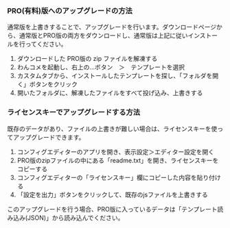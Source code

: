 ### PRO(有料)版へのアップグレードの方法

通常版を上書きすることで、アップグレードを行います。ダウンロードページから、通常版とPRO版の両方をダウンロードし、通常版は上記に従いインストールを行ってください。

1. ダウンロードした PRO版の zip ファイルを解凍する
2. わんコメを起動し、右上の…ボタン　＞　テンプレートを選択
3. カスタムタブから、インストールしたテンプレートを探し、「フォルダを開く」ボタンをクリック
4. 開いたフォルダに、解凍したファイルをすべて投げ込み、上書きする


### ライセンスキーでアップグレードする方法

既存のデータがあり、ファイルの上書きが難しい場合は、ライセンスキーを使ってアップグレードできます。

1. コンフィグエディターのアプリを開き、表示設定＞エディター設定を開く
2. PRO版のzipファイルの中にある「readme.txt」を開き、ライセンスキーをコピーする
3. コンフィグエディターの「ライセンスキー」欄にコピーした内容を貼り付ける
4. 「設定を出力」ボタンをクリックして、既存のjsファイルを上書きする

このアップグレードを行う場合、PRO版に入っているデータは「テンプレート読み込み(JSON)」から読み込んでください。
